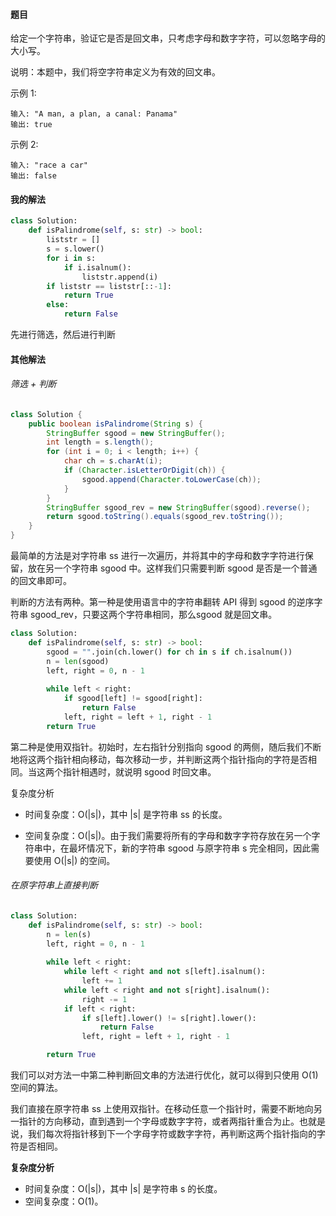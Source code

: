 #### 题目

给定一个字符串，验证它是否是回文串，只考虑字母和数字字符，可以忽略字母的大小写。

说明：本题中，我们将空字符串定义为有效的回文串。

示例 1:

```
输入: "A man, a plan, a canal: Panama"
输出: true
```


示例 2:

```
输入: "race a car"
输出: false
```

#### 我的解法

```python
class Solution:
    def isPalindrome(self, s: str) -> bool:
        liststr = []
        s = s.lower()
        for i in s:
            if i.isalnum():
                liststr.append(i)
        if liststr == liststr[::-1]:
            return True
        else:
            return False
```

先进行筛选，然后进行判断

#### 其他解法

###### 筛选 + 判断

```java
class Solution {
    public boolean isPalindrome(String s) {
        StringBuffer sgood = new StringBuffer();
        int length = s.length();
        for (int i = 0; i < length; i++) {
            char ch = s.charAt(i);
            if (Character.isLetterOrDigit(ch)) {
                sgood.append(Character.toLowerCase(ch));
            }
        }
        StringBuffer sgood_rev = new StringBuffer(sgood).reverse();
        return sgood.toString().equals(sgood_rev.toString());
    }
}
```

最简单的方法是对字符串 ss 进行一次遍历，并将其中的字母和数字字符进行保留，放在另一个字符串 sgood 中。这样我们只需要判断 sgood 是否是一个普通的回文串即可。

判断的方法有两种。第一种是使用语言中的字符串翻转 API 得到 sgood 的逆序字符串 sgood_rev，只要这两个字符串相同，那么sgood 就是回文串。

```python
class Solution:
    def isPalindrome(self, s: str) -> bool:
        sgood = "".join(ch.lower() for ch in s if ch.isalnum())
        n = len(sgood)
        left, right = 0, n - 1
        
        while left < right:
            if sgood[left] != sgood[right]:
                return False
            left, right = left + 1, right - 1
        return True
```

第二种是使用双指针。初始时，左右指针分别指向 sgood 的两侧，随后我们不断地将这两个指针相向移动，每次移动一步，并判断这两个指针指向的字符是否相同。当这两个指针相遇时，就说明 sgood 时回文串。

复杂度分析

- 时间复杂度：O(|s|)，其中 |s| 是字符串 ss 的长度。

- 空间复杂度：O(|s|)。由于我们需要将所有的字母和数字字符存放在另一个字符串中，在最坏情况下，新的字符串 sgood 与原字符串 s 完全相同，因此需要使用 O(|s|) 的空间。




###### 在原字符串上直接判断

```python
class Solution:
    def isPalindrome(self, s: str) -> bool:
        n = len(s)
        left, right = 0, n - 1
        
        while left < right:
            while left < right and not s[left].isalnum():
                left += 1
            while left < right and not s[right].isalnum():
                right -= 1
            if left < right:
                if s[left].lower() != s[right].lower():
                    return False
                left, right = left + 1, right - 1

        return True
```

我们可以对方法一中第二种判断回文串的方法进行优化，就可以得到只使用 O(1) 空间的算法。

我们直接在原字符串 ss 上使用双指针。在移动任意一个指针时，需要不断地向另一指针的方向移动，直到遇到一个字母或数字字符，或者两指针重合为止。也就是说，我们每次将指针移到下一个字母字符或数字字符，再判断这两个指针指向的字符是否相同。

**复杂度分析**

- 时间复杂度：O(|s|)，其中 |s| 是字符串 s 的长度。
- 空间复杂度：O(1)。

